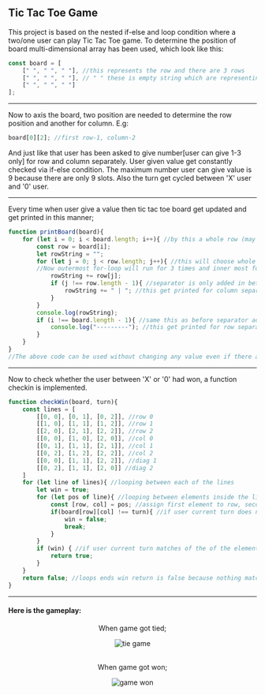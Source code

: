 ## Tic Tac Toe Game 
This project is based on the nested if-else and loop condition where a two/one user can play Tic Tac Toe game.
To determine the position of board multi-dimensional array has been used, which look like this:

```javascript
const board = [
    [" ", " ", " "], //this represents the row and there are 3 rows
    [" ", " ", " "], // " " these is empty string which are representing postion in our board so in a row there are 3 position
    [" ", " ", " "]
];
```
***
Now to axis the board, two position are needed to determine the row position and another for column.
E.g:
```javascript
board[0][2]; //first row-1, column-2
```
And just like that user has been asked to give number[user can give 1-3 only] for row and column separately. User given value get constantly checked via if-else condition.
The maximum number user can give value is 9 because there are only 9 slots. Also the turn get cycled between 'X' user and '0' user.
***
Every time when user give a value then tic tac toe board get updated and get printed in this manner;
```javascript
function printBoard(board){
    for (let i = 0; i < board.length; i++){ //by this a whole row (may 1, 2, 3 depending on the value of i) get choosen 
        const row = board[i];
        let rowString = "";
        for (let j = 0; j < row.length; j++){ //this will choose whole column(depending on the value of j). Remember that there are total of 3 rows and when j get compare to 1 row it runs for 3 times because because row length is 3.
        //Now outermost for-loop will run for 3 times and inner most for-loop run for 9 times in total.
            rowString += row[j];
            if (j !== row.length - 1){ //separator is only added in between the column not in the start/end of column
                rowString += " | "; //this get printed for column separtion
            }
        }
        console.log(rowString);
        if (i !== board.length - 1){ //same this as before separator added in between row not in the start/end of row [bord.length - 1 = 2] this will after column separation loop is done
            console.log("---------"); //this get printed for row separation
        }
    }
}
//The above code can be used without changing any value even if there are more elements in board multidimensional array.
```
***
Now to check whether the user between 'X' or '0' had won, a function checkin is implemented.
```javascript
function checkWin(board, turn){
    const lines = [
        [[0, 0], [0, 1], [0, 2]], //row 0
        [[1, 0], [1, 1], [1, 2]], //row 1
        [[2, 0], [2, 1], [2, 2]], //row 2
        [[0, 0], [1, 0], [2, 0]], //col 0
        [[0, 1], [1, 1], [2, 1]], //col 1
        [[0, 2], [1, 2], [2, 2]], //col 2
        [[0, 0], [1, 1], [2, 2]], //diag 1
        [[0, 2], [1, 1], [2, 0]] //diag 2
    ]
    for (let line of lines){ //looping between each of the lines
        let win = true;
        for (let pos of line){ //looping between elements inside the line [i.e. [0, 0]....[2, 1] etc]
            const [row, col] = pos; //assign first element to row, second element to column
            if(board[row][col] !== turn){ //if user current turn does not matches the current board row and col position in a given array, win assign to false and loop ends. This loop will go on for every element inside the lines array, if nothing matches with element inside the lines array we return win = false;
                win = false;
                break; 
            }
        }
        if (win) { //if user current turn matches of the of the element of lines then we return true.
            return true;
        }
    }
    return false; //loops ends win return is false because nothing match with the elements of lines
}
```
*** 
#### Here is the gameplay:
<div align="center">
<p>When game got tied;</p>
<img src="https://github.com/user-attachments/assets/a5d93e92-847c-4099-8ba6-8418c595bcea" alt="tie game">
<br><br>
<p>When game got won;</p>
<img src="https://github.com/user-attachments/assets/106e7566-78d1-4f5d-a06e-9099cfe6e9f9" alt="game won">
</div>
